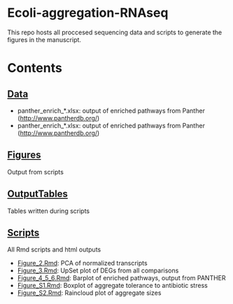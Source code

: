 # Ecoli-aggregation-RNAseq

This repo hosts all proccesed sequencing data and scripts to generate the figures in the manuscript.

# Contents

## [Data](/Data)
- panther_enrich_*.xlsx: output of enriched pathways from Panther (http://www.pantherdb.org/)
- panther_enrich_*.xlsx: output of enriched pathways from Panther (http://www.pantherdb.org/)

## [Figures](/Figures)

Output from scripts

## [OutputTables](/OutputTables)

Tables written during scripts

## [Scripts](/Scripts)

All Rmd scripts and html outputs

- [Figure_2.Rmd](/Scripts/Figure_2.Rmd): PCA of normalized transcripts
- [Figure_3.Rmd](/Scripts/Figure_3.Rmd): UpSet plot of DEGs from all comparisons
- [Figure_4_5_6.Rmd](/Scripts/Figure_4_5_6.Rmd): Barplot of enriched pathways, output from PANTHER
- [Figure_S1.Rmd](/Scripts/Figure_S1.Rmd): Boxplot of aggregate tolerance to antibiotic stress
- [Figure_S2.Rmd](/Scripts/Figure_S2.Rmd): Raincloud plot of aggregate sizes
